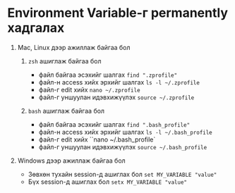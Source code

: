 # Environment Variable-г permanently хадгалах

1. Mac, Linux дээр ажиллаж байгаа бол

    1. `zsh` ашиглаж байгаа бол
        - файл байгаа эсэхийг шалгах `find ".zprofile"`
        - файл-н access хийх эрхийг шалгах `ls -l ~/.zprofile`
        - файл-г edit хийх `nano ~/.zprofile`
        - файл-г уншуулан идэвхижүүлэх `source ~/.zprofile`

    2. `bash` ашиглаж байгаа бол
        - файл байгаа эсэхийг шалгах `find ".bash_profile"`
        - файл-н access хийх эрхийг шалгах `ls -l ~/.bash_profile`
        - файл-г edit хийх ``nano ~/.bash_profile`
        - файл-г уншуулан идэвхижүүлэх `source ~/.bash_profile`

2. Windows дээр ажиллаж байгаа бол
    - Зөвхөн тухайн session-д ашиглах бол `set MY_VARIABLE "value"`
    - Бүх session-д ашиглах бол `setx MY_VARIABLE "value"`